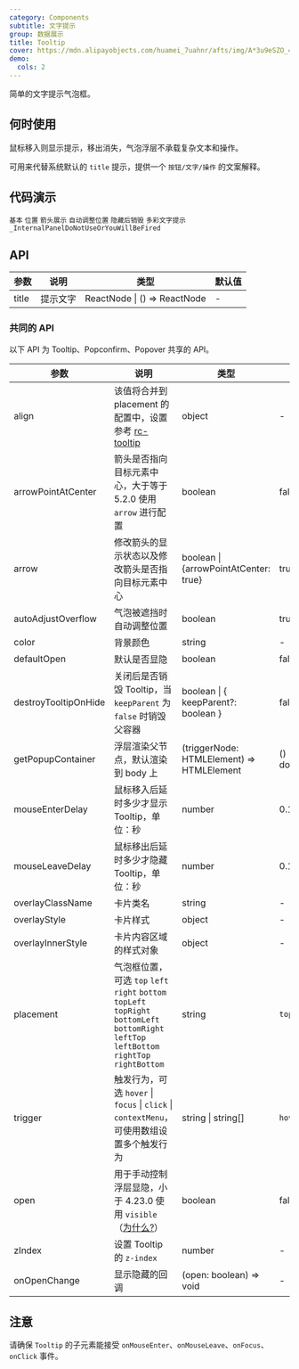 ```yaml
---
category: Components
subtitle: 文字提示
group: 数据展示
title: Tooltip
cover: https://mdn.alipayobjects.com/huamei_7uahnr/afts/img/A*3u9eSZO_4c0AAAAAAAAAAAAADrJ8AQ/original
demo:
  cols: 2
---
```


简单的文字提示气泡框。

## 何时使用

鼠标移入则显示提示，移出消失，气泡浮层不承载复杂文本和操作。

可用来代替系统默认的 `title` 提示，提供一个 `按钮/文字/操作` 的文案解释。

## 代码演示

<!-- prettier-ignore -->
<code src="./demo/basic.tsx">基本</code>
<code src="./demo/placement.tsx">位置</code>
<code src="./demo/arrow.tsx">箭头展示</code>
<code src="./demo/auto-adjust-overflow.tsx" debug>自动调整位置</code>
<code src="./demo/destroy-tooltip-on-hide.tsx" debug>隐藏后销毁</code>
<code src="./demo/colorful.tsx">多彩文字提示</code>
<code src="./demo/render-panel.tsx" debug>_InternalPanelDoNotUseOrYouWillBeFired</code>

## API

| 参数  | 说明     | 类型                         | 默认值 |
| ----- | -------- | ---------------------------- | ------ |
| title | 提示文字 | ReactNode \| () => ReactNode | -      |

### 共同的 API

以下 API 为 Tooltip、Popconfirm、Popover 共享的 API。

| 参数 | 说明 | 类型 | 默认值 | 版本 |
| --- | --- | --- | --- | --- |
| align | 该值将合并到 placement 的配置中，设置参考 [rc-tooltip](https://github.com/react-component/tooltip) | object | - |  |
| arrowPointAtCenter | 箭头是否指向目标元素中心，大于等于 5.2.0 使用 `arrow` 进行配置 | boolean | false |  |
| arrow | 修改箭头的显示状态以及修改箭头是否指向目标元素中心 | boolean \| {arrowPointAtCenter: true} | true | 5.2.0 |
| autoAdjustOverflow | 气泡被遮挡时自动调整位置 | boolean | true |  |
| color | 背景颜色 | string | - | 4.3.0 |
| defaultOpen | 默认是否显隐 | boolean | false | 4.23.0 |
| destroyTooltipOnHide | 关闭后是否销毁 Tooltip，当 `keepParent` 为 `false` 时销毁父容器 | boolean \| { keepParent?: boolean } | false |  |
| getPopupContainer | 浮层渲染父节点，默认渲染到 body 上 | (triggerNode: HTMLElement) => HTMLElement | () => document.body |  |
| mouseEnterDelay | 鼠标移入后延时多少才显示 Tooltip，单位：秒 | number | 0.1 |  |
| mouseLeaveDelay | 鼠标移出后延时多少才隐藏 Tooltip，单位：秒 | number | 0.1 |  |
| overlayClassName | 卡片类名 | string | - |  |
| overlayStyle | 卡片样式 | object | - |  |
| overlayInnerStyle | 卡片内容区域的样式对象 | object | - |  |
| placement | 气泡框位置，可选 `top` `left` `right` `bottom` `topLeft` `topRight` `bottomLeft` `bottomRight` `leftTop` `leftBottom` `rightTop` `rightBottom` | string | `top` |  |
| trigger | 触发行为，可选 `hover` \| `focus` \| `click` \| `contextMenu`，可使用数组设置多个触发行为 | string \| string\[] | `hover` |  |
| open | 用于手动控制浮层显隐，小于 4.23.0 使用 `visible`（[为什么?](/docs/react/faq#弹层类组件为什么要统一至-open-属性)） | boolean | false | 4.23.0 |
| zIndex | 设置 Tooltip 的 `z-index` | number | - |  |
| onOpenChange | 显示隐藏的回调 | (open: boolean) => void | - | 4.23.0 |

## 注意

请确保 `Tooltip` 的子元素能接受 `onMouseEnter`、`onMouseLeave`、`onFocus`、`onClick` 事件。
